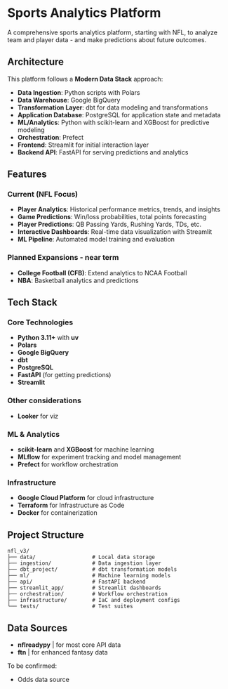 # Sports Analytics Platform

A comprehensive sports analytics platform, starting with NFL, to analyze team and player data - and make predictions about future outcomes. 

## Architecture

This platform follows a **Modern Data Stack** approach:

- **Data Ingestion**: Python scripts with Polars
- **Data Warehouse**: Google BigQuery 
- **Transformation Layer**: dbt for data modeling and transformations
- **Application Database**: PostgreSQL for application state and metadata
- **ML/Analytics**: Python with scikit-learn and XGBoost for predictive modeling
- **Orchestration**: Prefect 
- **Frontend**: Streamlit for initial interaction layer
- **Backend API**: FastAPI for serving predictions and analytics

## Features

### Current (NFL Focus)
- **Player Analytics**: Historical performance metrics, trends, and insights
- **Game Predictions**: Win/loss probabilities, total points forecasting
- **Player Predictions**: QB Passing Yards, Rushing Yards, TDs, etc. 
- **Interactive Dashboards**: Real-time data visualization with Streamlit
- **ML Pipeline**: Automated model training and evaluation

### Planned Expansions - near term
- **College Football (CFB)**: Extend analytics to NCAA Football
- **NBA**: Basketball analytics and predictions


## Tech Stack

### Core Technologies
- **Python 3.11+** with **uv**
- **Polars**
- **Google BigQuery** 
- **dbt** 
- **PostgreSQL**
- **FastAPI** (for getting predictions)
- **Streamlit** 

### Other considerations 
- **Looker** for viz

### ML & Analytics
- **scikit-learn** and **XGBoost** for machine learning
- **MLflow** for experiment tracking and model management
- **Prefect** for workflow orchestration

### Infrastructure
- **Google Cloud Platform** for cloud infrastructure
- **Terraform** for Infrastructure as Code
- **Docker** for containerization


## Project Structure

```
nfl_v3/
├── data/                  # Local data storage
├── ingestion/             # Data ingestion layer
├── dbt_project/           # dbt transformation models
├── ml/                    # Machine learning models
├── api/                   # FastAPI backend
├── streamlit_app/         # Streamlit dashboards
├── orchestration/         # Workflow orchestration
├── infrastructure/        # IaC and deployment configs
└── tests/                 # Test suites
```

## Data Sources

- **nflreadypy** | for most core API data
- **ftn** | for enhanced fantasy data

To be confirmed: 
- Odds data source
